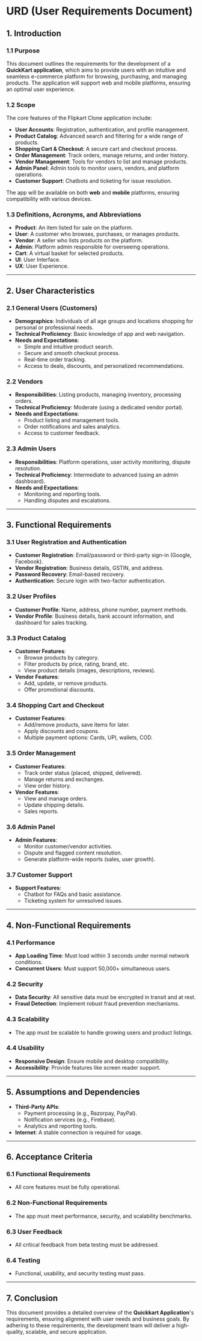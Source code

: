 # URD (User Requirements Document)

## 1. Introduction

### 1.1 Purpose
This document outlines the requirements for the development of a **QuickKart application**, which aims to provide users with an intuitive and seamless e-commerce platform for browsing, purchasing, and managing products. The application will support web and mobile platforms, ensuring an optimal user experience.

### 1.2 Scope
The core features of the Flipkart Clone application include:
- **User Accounts**: Registration, authentication, and profile management.
- **Product Catalog**: Advanced search and filtering for a wide range of products.
- **Shopping Cart & Checkout**: A secure cart and checkout process.
- **Order Management**: Track orders, manage returns, and order history.
- **Vendor Management**: Tools for vendors to list and manage products.
- **Admin Panel**: Admin tools to monitor users, vendors, and platform operations.
- **Customer Support**: Chatbots and ticketing for issue resolution.

The app will be available on both **web** and **mobile** platforms, ensuring compatibility with various devices.

### 1.3 Definitions, Acronyms, and Abbreviations
- **Product**: An item listed for sale on the platform.
- **User**: A customer who browses, purchases, or manages products.
- **Vendor**: A seller who lists products on the platform.
- **Admin**: Platform admin responsible for overseeing operations.
- **Cart**: A virtual basket for selected products.
- **UI**: User Interface.
- **UX**: User Experience.

---

## 2. User Characteristics

### 2.1 General Users (Customers)
- **Demographics**: Individuals of all age groups and locations shopping for personal or professional needs.
- **Technical Proficiency**: Basic knowledge of app and web navigation.
- **Needs and Expectations**:
  - Simple and intuitive product search.
  - Secure and smooth checkout process.
  - Real-time order tracking.
  - Access to deals, discounts, and personalized recommendations.

### 2.2 Vendors
- **Responsibilities**: Listing products, managing inventory, processing orders.
- **Technical Proficiency**: Moderate (using a dedicated vendor portal).
- **Needs and Expectations**:
  - Product listing and management tools.
  - Order notifications and sales analytics.
  - Access to customer feedback.

### 2.3 Admin Users
- **Responsibilities**: Platform operations, user activity monitoring, dispute resolution.
- **Technical Proficiency**: Intermediate to advanced (using an admin dashboard).
- **Needs and Expectations**:
  - Monitoring and reporting tools.
  - Handling disputes and escalations.

---

## 3. Functional Requirements

### 3.1 User Registration and Authentication
- **Customer Registration**: Email/password or third-party sign-in (Google, Facebook).
- **Vendor Registration**: Business details, GSTIN, and address.
- **Password Recovery**: Email-based recovery.
- **Authentication**: Secure login with two-factor authentication.

### 3.2 User Profiles
- **Customer Profile**: Name, address, phone number, payment methods.
- **Vendor Profile**: Business details, bank account information, and dashboard for sales tracking.

### 3.3 Product Catalog
- **Customer Features**:
  - Browse products by category.
  - Filter products by price, rating, brand, etc.
  - View product details (images, descriptions, reviews).
- **Vendor Features**:
  - Add, update, or remove products.
  - Offer promotional discounts.

### 3.4 Shopping Cart and Checkout
- **Customer Features**:
  - Add/remove products, save items for later.
  - Apply discounts and coupons.
  - Multiple payment options: Cards, UPI, wallets, COD.
  
### 3.5 Order Management
- **Customer Features**:
  - Track order status (placed, shipped, delivered).
  - Manage returns and exchanges.
  - View order history.
- **Vendor Features**:
  - View and manage orders.
  - Update shipping details.
  - Sales reports.

### 3.6 Admin Panel
- **Admin Features**:
  - Monitor customer/vendor activities.
  - Dispute and flagged content resolution.
  - Generate platform-wide reports (sales, user growth).

### 3.7 Customer Support
- **Support Features**:
  - Chatbot for FAQs and basic assistance.
  - Ticketing system for unresolved issues.

---

## 4. Non-Functional Requirements

### 4.1 Performance
- **App Loading Time**: Must load within 3 seconds under normal network conditions.
- **Concurrent Users**: Must support 50,000+ simultaneous users.

### 4.2 Security
- **Data Security**: All sensitive data must be encrypted in transit and at rest.
- **Fraud Detection**: Implement robust fraud prevention mechanisms.

### 4.3 Scalability
- The app must be scalable to handle growing users and product listings.

### 4.4 Usability
- **Responsive Design**: Ensure mobile and desktop compatibility.
- **Accessibility**: Provide features like screen reader support.

---

## 5. Assumptions and Dependencies
- **Third-Party APIs**:
  - Payment processing (e.g., Razorpay, PayPal).
  - Notification services (e.g., Firebase).
  - Analytics and reporting tools.
- **Internet**: A stable connection is required for usage.

---

## 6. Acceptance Criteria

### 6.1 Functional Requirements
- All core features must be fully operational.

### 6.2 Non-Functional Requirements
- The app must meet performance, security, and scalability benchmarks.

### 6.3 User Feedback
- All critical feedback from beta testing must be addressed.

### 6.4 Testing
- Functional, usability, and security testing must pass.

---

## 7. Conclusion
This document provides a detailed overview of the **Quickkart Application**'s requirements, ensuring alignment with user needs and business goals. By adhering to these requirements, the development team will deliver a high-quality, scalable, and secure application.
